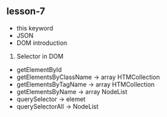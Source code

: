 ## lesson-7

- this keyword
- JSON
- DOM introduction

 1. Selector in DOM 

  - getElementById 
  - getElementsByClassName -> array HTMCollection 
  - getElementsByTagName -> array HTMCollection
  - getElementsByName -> array NodeList
  - querySelector -> elemet
  - querySelectorAll -> NodeList